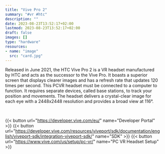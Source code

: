 ```yaml
---
title: "Vive Pro 2"
summary: "#vr #htc"
description: ""
date: 2023-08-23T13:52:17+02:00
lastmod: 2023-08-23T13:52:17+02:00
draft: false
images: []
type: "hardware"
resources:
- name: "image"
  src: "card.jpg"
---
```

Released in June 2021, the HTC Vive Pro 2 is a VR headset manufactured by HTC and acts as the successor to the Vive Pro. It boasts a superior screen that displays clearer images and has a refresh rate that updates 120 times per second. This PCVR headset must be connected to a computer to function. It requires separate devices, called base stations, to track your position and movements. The headset delivers a crystal-clear image for each eye with a 2448x2448 resolution and provides a broad view at 116°.

<br>

{{< button url="https://developer.vive.com/eu/" name="Developer Portal" >}}
{{< button url="https://developer.vive.com/resources/viveport/sdk/documentation/english/viveport-sdk/integration-viveport-sdk/" name="SDK" >}}
{{< button url="https://www.vive.com/us/setup/pc-vr/" name="PC VR Headset Setup" >}}
